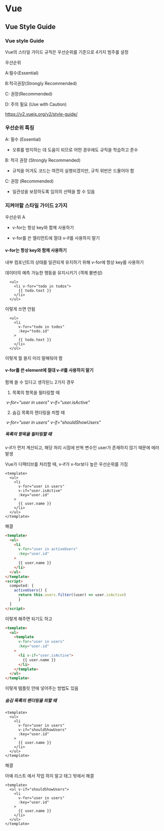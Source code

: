 # Vue

## Vue Style Guide

### Vue style Guide

Vue의 스타일 가이드 규칙은 우선순위를 기준으로 4가지 범주를 설정

우선순위

A:필수(Essential)

B:적극권장(Strongly Recommended)

C: 권장(Recommended)

D: 주의 필요 (Use with Caution)

https://v2.vuejs.org/v2/style-guide/

### 우선순위 특징

A: 필수 (Essential)

- 오류를 방지하는 데 도움이 되므로 어떤 경우에도 규칙을 학습하고 준수

B: 적극 권장 (Strongly Recommended)

- 규칙을 어겨도 코드는 여전히 실행되겠지만, 규칙 위반은 드물어야 함

C: 권장 (Recommended)

- 일관성을 보장하도록 임의의 선택을 할 수 있음

### 지켜야할 스타일 가이드 2가지

우선순위 A

- v-for는 항상 key와 함께 사용하기

- v-for를 쓴 엘리먼트에 절대 v-if를 사용하지 말기

#### v-for는 항상 key와 함께 사용하기

내부 컴포넌트의 상태를 일관되게 유지하기 위해 v-for에 항상 key를 사용하기

데이터의 예측 가능한 행동을 유지시키기 (객체 불변성)

```vue
  <ul>
    <li v-for="todo in todos">
      {{ todo.text }}
    </li>
  </ul>
```

이렇게 쓰면 안됨

```vue
  <ul>
    <li
      v-for="todo in todos"
      :key="todo.id"
    >
      {{ todo.text }}
    </li>
  </ul>

```

이렇게 뭘 쓸지 미리 말해둬야 함

#### v-for를 쓴 element에 절대 v-if를 사용하지 말기

함께 쓸 수 있다고 생각된느 2가지 경우

1. 목록의 항목을 필터링할 때

​    *v-for="user in users" v-if="user.isActive"*

  

2. 숨김 목록의 렌더링을 피할 때

​    *v-for="user in users" v-if="shouldShowUsers"*

##### 목록의 항목을 필터링할 때

v-if가 먼저 계산되고, 해당 처리 시점에 반복 변수인 user가 존재하지 않기 때문에 에러 발생

Vue가 디렉티브를 처리할 때,  v-if가 v-for보다 높은 우선순위를 가짐

```vue
<template>
  <ul>
    <li
      v-for="user in users"
      v-if="user.isActive"
      :key="user.id"
    >
      {{ user.name }}
    </li>
  </ul>
</template>
```

해결

```html
<template>
  <ul>
    <li
      v-for="user in activeUsers"
      :key="user.id"
    >
      {{ user.name }}
    </li>
  </ul>
</template>
<script>
  computed: {
    activeUsers() {
      return this.users.filter((user) => user.isActive)
      }
  }
</script>
```

이렇게 해주면 되기도 하고

```html
<template>
  <ul>
    <template 
      v-for="user in users" 
      :key="user.id"
    >
      <li v-if="user.isActive">
        {{ user.name }}
      </li>
    </template>
  </ul>
</template>
```

이렇게 템플릿 안에 넣어주는 방법도 있음

##### 숨김 목록의 렌더링을 피할 때

```vue
<template>
  <ul>
    <li
      v-for="user in users"
      v-if="shouldShowUsers"
      :key="user.id"
    >
      {{ user.name }}
    </li>
  </ul>
</template>
```

해결

아예 리스트 에서 작업 하지 말고 태그 밖에서 해결

```vue
<template>
  <ul v-if="shouldShowUsers">
    <li
      v-for="user in users"
      :key="user.id"
    >
      {{ user.name }}
    </li>
  </ul>
</template>
```


